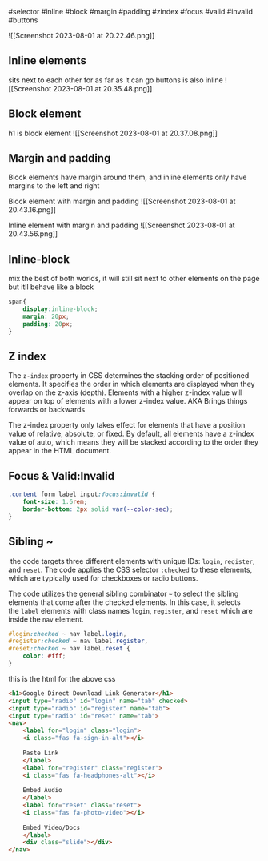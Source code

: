 #selector #inline #block #margin #padding #zindex #focus #valid #invalid #buttons


![[Screenshot 2023-08-01 at 20.22.46.png]]

## Inline elements
sits next to each other for as far as it can go
buttons is also inline
![[Screenshot 2023-08-01 at 20.35.48.png]]

## Block element 
h1 is block element 
![[Screenshot 2023-08-01 at 20.37.08.png]]


## Margin and padding 
Block elements have margin around them, and inline elements only have margins to the left and right 

Block element with margin and padding 
![[Screenshot 2023-08-01 at 20.43.16.png]]

Inline element with margin and padding 
![[Screenshot 2023-08-01 at 20.43.56.png]]

## Inline-block

mix the best of both worlds, it will still sit next to other elements on the page but itll behave like a block

```css
span{
	display:inline-block;
	margin: 20px;
	padding: 20px;
}
```

## Z index 
The `z-index` property in CSS determines the stacking order of positioned elements. It specifies the order in which elements are displayed when they overlap on the z-axis (depth). Elements with a higher z-index value will appear on top of elements with a lower z-index value. AKA Brings things forwards or backwards

The z-index property only takes effect for elements that have a position value of relative, absolute, or fixed. By default, all elements have a z-index value of auto, which means they will be stacked according to the order they appear in the HTML document.

## Focus & Valid:Invalid
```css
.content form label input:focus:invalid {
	font-size: 1.6rem;
	border-bottom: 2px solid var(--color-sec);
}
```

## Sibling ~
 the code targets three different elements with unique IDs: `login`, `register`, and `reset`. The code applies the CSS selector `:checked` to these elements, which are typically used for checkboxes or radio buttons.

The code utilizes the general sibling combinator `~` to select the sibling elements that come after the checked elements. In this case, it selects the `label` elements with class names `login`, `register`, and `reset` which are inside the `nav` element.
```css
#login:checked ~ nav label.login,
#register:checked ~ nav label.register,
#reset:checked ~ nav label.reset {
	color: #fff;
}
```

this is the html for the above css
```html
<h1>Google Direct Download Link Generator</h1>
<input type="radio" id="login" name="tab" checked>
<input type="radio" id="register" name="tab">
<input type="radio" id="reset" name="tab">
<nav>
	<label for="login" class="login">
	<i class="fas fa-sign-in-alt"></i>
	
	Paste Link
	</label>
	<label for="register" class="register">
	<i class="fas fa-headphones-alt"></i>
	
	Embed Audio
	</label>
	<label for="reset" class="reset">
	<i class="fas fa-photo-video"></i>
	
	Embed Video/Docs
	</label>
	<div class="slide"></div>
</nav>
```
